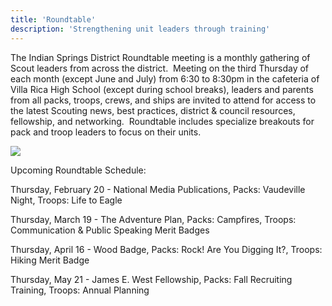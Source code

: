 ```yaml
---
title: 'Roundtable'
description: 'Strengthening unit leaders through training'
---
```


The Indian Springs District Roundtable meeting is a monthly gathering of Scout leaders from across the district.  Meeting on the third Thursday of each month (except June and July) from 6:30 to 8:30pm in the cafeteria of Villa Rica High School (except during school breaks), leaders and parents from all packs, troops, crews, and ships are invited to attend for access to the latest Scouting news, best practices, district & council resources, fellowship, and networking.  Roundtable includes specialize breakouts for pack and troop leaders to focus on their units.

![](https://www.indianspringsbsa.org/wp-content/uploads/2020/02/Feb-RT-Flyer-1-768x994.jpg)

Upcoming Roundtable Schedule:

Thursday, February 20 - National Media Publications, Packs: Vaudeville Night, Troops: Life to Eagle  

Thursday, March 19 - The Adventure Plan, Packs: Campfires, Troops: Communication & Public Speaking Merit Badges  

Thursday, April 16 - Wood Badge, Packs: Rock! Are You Digging It?, Troops: Hiking Merit Badge  

Thursday, May 21 - James E. West Fellowship, Packs: Fall Recruiting Training, Troops: Annual Planning